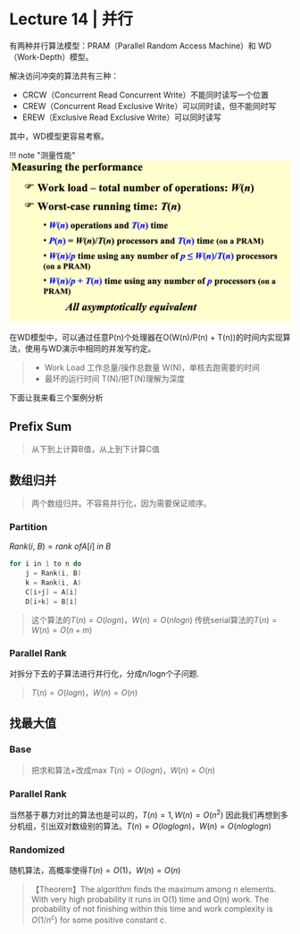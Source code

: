 # Lecture 14 | 并行

有两种并行算法模型：PRAM（Parallel Random Access Machine）和 WD（Work-Depth）模型。

解决访问冲突的算法共有三种：
- CRCW（Concurrent Read Concurrent Write）不能同时读写一个位置
- CREW（Concurrent Read Exclusive Write）可以同时读，但不能同时写
- EREW（Exclusive Read Exclusive Write）可以同时读写

其中，WD模型更容易考察。

<!-- prettier-ignore-start -->
!!! note "测量性能"
    ![20240601171733.png](graph/20240601171733.png)
<!-- prettier-ignore-end -->

在WD模型中，可以通过任意P(n)个处理器在O(W(n)/P(n) + T(n))的时间内实现算法，使用与WD演示中相同的并发写约定。
> - Work Load 工作总量/操作总数量 W(N)，单核去跑需要的时间
> - 最坏的运行时间 T(N)/把T(N)理解为深度


下面让我来看三个案例分析


## Prefix Sum
> 从下到上计算B值，从上到下计算C值


## 数组归并
> 两个数组归并。不容易并行化，因为需要保证顺序。

### Partition
$Rank(i,\ B) = rank\ of A[i] \ in\ B$

```cpp
for i in 1 to n do
    j = Rank(i, B)
    k = Rank(i, A)
    C[i+j] = A[i]
    D[i+k] = B[i]
```

> 这个算法的$T(n) = O(logn)$，$W(n) = O(nlogn)$
> 传统serial算法的$T(n) = W(n) = O(n + m)$

### Parallel Rank
对拆分下去的子算法进行并行化，分成n/logn个子问题.
> $T(n) = O(logn)$，$W(n) = O(n)$

## 找最大值
### Base
> 把求和算法+改成max
> $T(n) = O(logn)$，$W(n) = O(n)$

### Parallel Rank
当然基于暴力对比的算法也是可以的，$T(n) = 1, W(n) = O(n^2)$
因此我们再想到多分机组，引出双对数级别的算法。$T(n) = O(loglogn)$，$W(n) = O(nloglogn)$

### Randomized
随机算法，高概率使得$T(n) = O(1)$，$W(n) = O(n)$

> 【Theorem】The algorithm finds the maximum among n elements. With very high probability it runs in O(1) time and O(n) work. The probability of not finishing within this time and work complexity is $O(1/n^c)$ for some positive constant c.